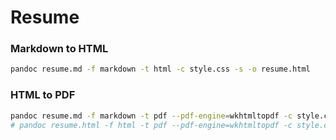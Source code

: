 # Resume

### Markdown to HTML

```bash
pandoc resume.md -f markdown -t html -c style.css -s -o resume.html
```

### HTML to PDF

```bash
pandoc resume.md -f markdown -t pdf --pdf-engine=wkhtmltopdf -c style.css -s -o resume.pdf
# pandoc resume.html -f html -t pdf --pdf-engine=wkhtmltopdf -c style.css -s -o resume.pdf
```
